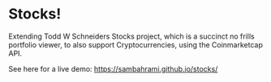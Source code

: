 # Stocks!

Extending Todd W Schneiders Stocks project, which is a succinct no frills portfolio viewer, to also support Cryptocurrencies, using the Coinmarketcap API.

See here for a live demo: https://sambahrami.github.io/stocks/
